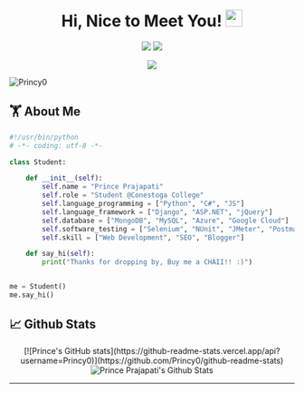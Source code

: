 <h1 align="center">
    Hi, Nice to Meet You! <img src="https://media.giphy.com/media/5ndklThG9vUUdTmgMn/giphy.gif" width="30px">
</h1>

<p align="center">   
  <a href="mailto:Princepn029@gmail.com" target="_blank"><img src="https://img.shields.io/badge/-Email-0D1117?style=for-the-badge&logo=gmail&logoColor=0078D4"></a>
  <a href="https://www.linkedin.com/in/princeprajapati/" target="_blank"><img src="https://img.shields.io/badge/-LinkedIn-0D1117?style=for-the-badge&logo=linkedin&logoColor=0078D4"></a>
    <!--https://dev.to/envoy_/150-badges-for-github-pnk-->
</p>

 <p align="center">
<!--  <a href="http://Princy0.github.io/" target="_blank"><img src="https://img.shields.io/badge/Portfolio-red"></a> -->
 <a href="https://github.com/Princy0/Princy0/blob/main/Prince%20Prajapati.pdf" target="_blank"><img src="https://img.shields.io/badge/Resume-blue"></a>

<p align="left"> <img src="https://komarev.com/ghpvc/?username=Princy0&label=Profile%20views&color=0e75b6&style=flat" alt="Princy0" /> </p>

## 🏋 About Me

```python
#!/usr/bin/python
# -*- coding: utf-8 -*-

class Student:

    def __init__(self):
        self.name = "Prince Prajapati"
        self.role = "Student @Conestoga College"
        self.language_programming = ["Python", "C#", "JS"]
        self.language_framework = ["Django", "ASP.NET", "jQuery"]
        self.database = ["MongoDB", "MySQL", "Azure", "Google Cloud"]
        self.software_testing = ["Selenium", "NUnit", "JMeter", "Postman"]
        self.skill = ["Web Development", "SEO", "Blogger"]

    def say_hi(self):
        print("Thanks for dropping by, Buy me a CHAII!! :)")


me = Student()
me.say_hi()
```

## 📈 Github Stats

<div align="center">
    [![Prince's GitHub stats](https://github-readme-stats.vercel.app/api?username=Princy0)](https://github.com/Princy0/github-readme-stats)
    <img alt="Prince Prajapati's Github Stats" src="http://github-readme-streak-stats.herokuapp.com?user=Princy0&theme=github-dark&hide_border=true&date_format=M%20j%5B%2C%20Y%5D&dates=FFFFFF&sideLabels=0078D4&currStreakLabel=0078D4&stroke=0078D4&ring=0078D4" />
  </div>

  <hr/>

</div>
